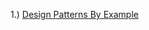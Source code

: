 1.) [Design Patterns By Example](https://www.raywenderlich.com/books/design-patterns-by-tutorials/v3.0/chapters/4-delegation-pattern)
